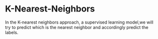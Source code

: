 # K-Nearest-Neighbors
In the K-nearest neighbors approach, a supervised learning model,we will try to predict which is the nearest neighbor and accordingly predict the labels.
